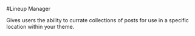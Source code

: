 #Lineup Manager

Gives users the ability to currate collections of posts for use in a specific location within your theme.